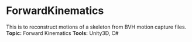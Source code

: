 # ForwardKinematics
This is to reconstruct motions of a skeleton from BVH motion capture files.
**Topic:** Forward Kinematics **Tools:** Unity3D, C#
